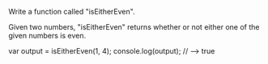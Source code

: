 Write a function called "isEitherEven".

Given two numbers, "isEitherEven" returns whether or not either one of the given numbers is even.

var output = isEitherEven(1, 4);
console.log(output); // --> true
